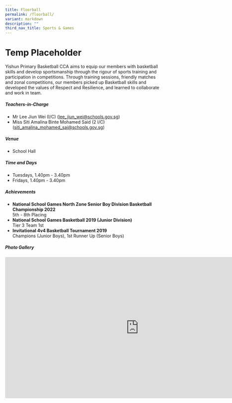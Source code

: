 ```yaml
---
title: Floorball
permalink: /floorball/
variant: markdown
description: ""
third_nav_title: Sports & Games
---
```

# Temp Placeholder

Yishun Primary Basketball CCA aims to equip our members with basketball skills and develop sportsmanship through the rigour of sports training and participation in competitions. Through training sessions, friendly matches and zonal competitions, our members picked up Basketball skills and developed the values of Respect and Resilience, and learned to collaborate and work in team.

##### **Teachers-in-Charge**
* Mr Lee Jiun Wei (I/C) (lee_jiun_wei@schools.gov.sg)
* Miss Siti Amalina Binte Mohamed Said (2 I/C) (siti_amalina_mohamed_sai@schools.gov.sg)

##### **Venue**
* School Hall

##### **Time and Days**
* Tuesdays, 1.40pm - 3.40pm
* Fridays, 1.40pm - 3.40pm

##### **Achievements**
* **National School Games North Zone Senior Boy Division Basketball Championship 2022**<br>5th - 8th Placing
*  **National School Games Basketball 2019 (Junior Division)**
<br>Tier 3 Team 1st
* **Invitational 4v4 Basketball Tournament 2019**<br>Champions (Junior Boys), 1st Runner Up (Senior Boys)

##### **Photo Gallery**

<iframe src="https://docs.google.com/presentation/d/e/2PACX-1vT2bThRRgHtGWf1R-_jfBnPufVVf4FCToFcPScYTRxz6xILmSfmFCMBL5ULtx_hEIyPUBBPSzcB0gbx/embed?start=true&amp;loop=true&amp;delayms=5000" frameborder="0" width="860" height="455" allowfullscreen="true"></iframe>